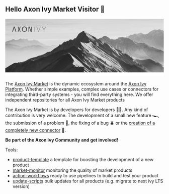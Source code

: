 ## Hello Axon Ivy Market Visitor 👋

![Axon Ivy Banner - Mountain in Summer](https://github.com/axonivy-market/market/blob/master/.github/mountain_banner_summer.png)

The [Axon Ivy Market](https://market.axonivy.com) is the dynamic ecosystem around the [Axon Ivy Platform](https://dev.axonivy.com).
Whether simple examples, complex use cases or connectors for integrating  third-party systems - you will find everything here. We
offer independent repositories for all Axon Ivy Market products

The Axon Ivy Market is by developers for developers 👩‍💻. Any kind of contribution is very welcome. The development of a small 
new feature 🏎️, the submission of a problem 📝, the fixing of a bug 🪲 or 
the [creation of a completely new connector](https://github.com/axonivy-market/market/wiki) 🚀.

**Be part of the Axon Ivy Community and get involved!**

Tools:
- [product-template](https://github.com/axonivy-market/market-product) a template for boosting the development of a new product
- [market-monitor](https://axonivy-market.github.io/market-monitor/) monitoring the quality of market products 
- [action-workflows](https://github.com/axonivy-market/github-workflows) ready to use pipelines to build and test your product
- [update-scripts](https://github.com/axonivy-market/market-up2date-keeper) bulk updates for all products (e.g. migrate to next ivy LTS version)
